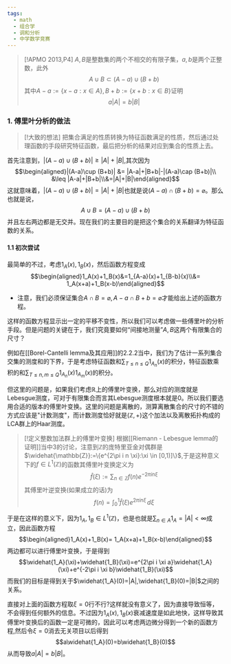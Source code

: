 ```yaml
---
tags:
  - math
  - 组合学
  - 调和分析
  - 中学数学竞赛
---
```


> [!APMO 2013,P4]
> $A,B$是整数集的两个不相交的有限子集，$a,b$是两个正整数，此外$$A\cup B \subset (A-a)\cup (B+b)$$其中$A-a:=\{x-a:x \in A\},B+b:=\{x+b:x \in B\}$证明$$a|A|=b|B|$$


### 1. 傅里叶分析的做法

> [!大致的想法]
> 把集合满足的性质转换为特征函数满足的性质，然后通过处理函数的手段研究特征函数，最后把分析的结果对应到集合的性质上去。

首先注意到，$|(A-a)\cup (B+b)|\geq |A|+|B|$,其次因为$$\begin{aligned}|(A-a)\cup (B+b)| &= |A-a|+|B+b|-|(A-a)\cap (B+b)|\\ &\leq |A-a|+|B+b|\\&=|A|+|B|\end{aligned}$$这就意味着，$|(A-a)\cup (B+b)|=|A|+|B|$也就是说$(A-a)\cap (B+b)=\varnothing$。那么也就是说，$$A\cup B=(A-a)\cup (B+b)$$并且左右两边都是无交并。现在我们的主要目的是把这个集合的关系翻译为特征函数的关系。

#### 1.1 初次尝试

最简单的不过，考虑$1_A(x),1_B(x)$，然后函数方程变成$$\begin{aligned}1_A(x)+1_B(x)&=1_{A-a}(x)+1_{B-b}(x)\\&= 1_A(x+a)+1_B(x-b)\end{aligned}$$
* 注意，我们必须保证集合$A\cap B= \varnothing,A-a \cap B+b = \varnothing$才能给出上述的函数方程。

这样的函数方程显示出一定的平移不变性，所以我们可以考虑做一些傅里叶的分析手段。但是问题的关键在于，我们究竟要如何“间接地测量”$A,B$这两个有限集合的尺寸？

例如在[[Borel-Cantelli lemma及其应用]]的2.2.2当中，我们为了估计一系列集合交集的测度和的下界，于是考虑特征函数和$\sum_{T\leq n\leq Q} 1_{A_n}(x)$的积分，特征函数乘积的和$\sum_{T\leq n,m\leq Q} 1_{A_n}(x)1_{A_m}(x)$的积分。

但这里的问题是，如果我们考虑$\mathbb{R}$上的傅里叶变换，那么对应的测度就是Lebesgue测度，可对于有限集合而言其Lebesgue测度根本就是0。所以我们要选用合适的版本的傅里叶变换。这里的问题是离散的，测算离散集合的尺寸的不错的方式应该是"计数测度"，而计数测度恰好就是$(\mathbb{Z},+)$这个加法以及离散拓扑构成的LCA群上的Haar测度。

> [!定义整数加法群上的傅里叶变换]
> 根据[[Riemann - Lebesgue lemma的证明]]当中3的讨论，注意到$\mathbb{Z}$的庞特里亚金对偶群是$\widehat{\mathbb{Z}}:=\{e^{2\pi i n \xi}:\xi \in [0,1)]\}$,于是这种意义下的$f \in L^1(\mathbb{Z})$的函数其傅里叶变换定义为$$\widehat{f}(\xi ):=\sum_{n\in \mathbb{Z}}f(n)e^{-2\pi i n \xi}$$其傅里叶逆变换(如果成立的话)为$$f(n)=\int_{0}^{1}\widehat{f}(\xi)e^{2\pi i n \xi}\,d\xi$$

于是在这样的意义下，因为$1_A,1_B \in L^1(\mathbb{Z})$，也是也就是$\sum_{n\in A}1_A=|A|<\infty$成立，因此函数方程$$\begin{aligned}1_A(x)+1_B(x)= 1_A(x+a)+1_B(x-b)\end{aligned}$$两边都可以进行傅里叶变换，于是得到$$\widehat{1_A}(\xi)+\widehat{1_B}(\xi)=e^{2\pi i \xi a}\widehat{1_A}(\xi)+e^{-2\pi i \xi b}\widehat{1_B}(\xi)$$而我们的目标是得到关于$\widehat{1_A}(0)=|A|,\widehat{1_B}(0)=|B|$之间的关系。

直接对上面的函数方程取$\xi =0$行不行?这样就没有意义了，因为直接导致恒等，不会得到任何额外的信息。不过因为$1_A(x),1_B(x)$衰减速度是如此地快，这样导致其傅里叶变换后的函数一定是可微的，因此可以考虑两边微分得到一个新的函数方程,然后令$\xi=0$消去无关项目以后得到$$a\widehat{1_A}(0)=b\widehat{1_B}(0)$$从而导致$a|A|=b|B|$。

